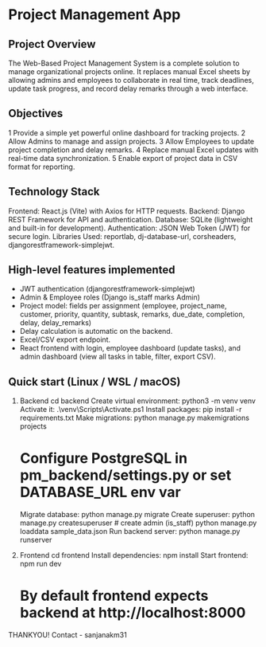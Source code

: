 
Project Management App 
===================================================

Project Overview
--------
The Web-Based Project Management System is a complete solution to manage organizational
projects online. It replaces manual Excel sheets by allowing admins and employees to collaborate
in real time, track deadlines, update task progress, and record delay remarks through a web
interface.

Objectives
--------
1 Provide a simple yet powerful online dashboard for tracking projects.
2 Allow Admins to manage and assign projects.
3 Allow Employees to update project completion and delay remarks.
4 Replace manual Excel updates with real-time data synchronization.
5 Enable export of project data in CSV format for reporting.

Technology Stack
--------
Frontend: React.js (Vite) with Axios for HTTP requests.
Backend: Django REST Framework for API and authentication.
Database: SQLite (lightweight and built-in for development).
Authentication: JSON Web Token (JWT) for secure login.
Libraries Used: reportlab, dj-database-url, corsheaders, djangorestframework-simplejwt.


High-level features implemented
--------
- JWT authentication (djangorestframework-simplejwt)
- Admin & Employee roles (Django is_staff marks Admin)
- Project model: fields per assignment (employee, project_name, customer, priority, quantity, subtask, remarks, due_date, completion, delay, delay_remarks)
- Delay calculation is automatic on the backend.
- Excel/CSV export endpoint.
- React frontend with login, employee dashboard (update tasks), and admin dashboard (view all tasks in table, filter, export CSV).

Quick start (Linux / WSL / macOS)
--------------------------------
1. Backend
   cd backend
   Create virtual environment: python3 -m venv venv
   Activate it: .\venv\Scripts\Activate.ps1
   Install packages: pip install -r requirements.txt
   Make migrations: python manage.py makemigrations projects
   # Configure PostgreSQL in pm_backend/settings.py or set DATABASE_URL env var
   Migrate database: python manage.py migrate
   Create superuser: python manage.py createsuperuser  # create admin (is_staff)
   python manage.py loaddata sample_data.json
   Run backend server: python manage.py runserver

2. Frontend
   cd frontend
   Install dependencies: npm install
   Start frontend: npm run dev
   # By default frontend expects backend at http://localhost:8000

THANKYOU!
Contact - sanjanakm31
